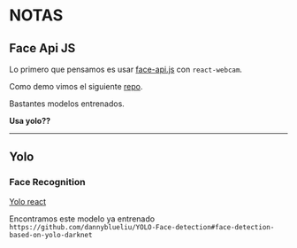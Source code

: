# NOTAS

## Face Api JS

Lo primero que pensamos es usar [face-api.js](https://github.com/justadudewhohacks/face-api.js)
con `react-webcam`.

Como demo vimos el siguiente [repo](https://github.com/BonnieMilian/face-api-webcam-react).

Bastantes modelos entrenados.

**Usa yolo??**

* * *

## Yolo

### Face Recognition

[Yolo react](https://stackblitz.com/edit/yolo-react-s81zs7?file=Yolo.js)

Encontramos este modelo ya entrenado `https://github.com/dannyblueliu/YOLO-Face-detection#face-detection-based-on-yolo-darknet`